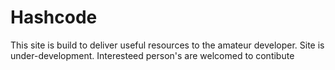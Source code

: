 # Hashcode
This site is build to deliver useful resources to the amateur developer.
Site is under-development.
Interesteed person's are welcomed to contibute


